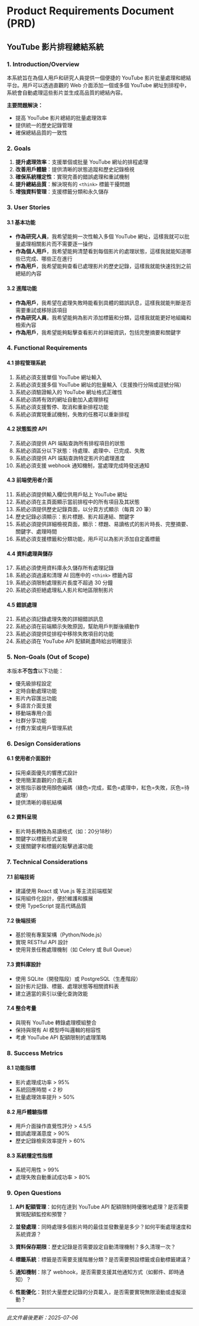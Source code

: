 # Product Requirements Document (PRD)
## YouTube 影片排程總結系統

### 1. Introduction/Overview

本系統旨在為個人用戶和研究人員提供一個便捷的 YouTube 影片批量處理和總結平台。用戶可以透過直觀的 Web 介面添加一個或多個 YouTube 網址到排程中，系統會自動處理這些影片並生成高品質的總結內容。

**主要問題解決：**
- 提高 YouTube 影片總結的批量處理效率
- 提供統一的歷史記錄管理
- 確保總結品質的一致性

### 2. Goals

1. **提升處理效率**：支援單個或批量 YouTube 網址的排程處理
2. **改善用戶體驗**：提供清晰的狀態追蹤和歷史記錄檢視
3. **確保系統穩定性**：實現完善的錯誤處理和重試機制
4. **提升總結品質**：解決現有的 `<think>` 標籤干擾問題
5. **增強資料管理**：支援標籤分類和永久儲存

### 3. User Stories

#### 3.1 基本功能
- **作為研究人員**，我希望能夠一次性輸入多個 YouTube 網址，這樣我就可以批量處理相關影片而不需要逐一操作
- **作為個人用戶**，我希望能夠清楚看到每個影片的處理狀態，這樣我就能知道哪些已完成、哪些正在進行
- **作為用戶**，我希望能夠查看已處理影片的歷史記錄，這樣我就能快速找到之前總結的內容

#### 3.2 進階功能
- **作為用戶**，我希望在處理失敗時能看到具體的錯誤訊息，這樣我就能判斷是否需要重試或移除該項目
- **作為研究人員**，我希望能夠為影片添加標籤和分類，這樣我就能更好地組織和檢索內容
- **作為用戶**，我希望能夠點擊查看影片的詳細資訊，包括完整摘要和關鍵字

### 4. Functional Requirements

#### 4.1 排程管理系統
1. 系統必須支援單個 YouTube 網址輸入
2. 系統必須支援多個 YouTube 網址的批量輸入（支援換行分隔或逗號分隔）
3. 系統必須驗證輸入的 YouTube 網址格式正確性
4. 系統必須將有效的網址自動加入處理排程
5. 系統必須支援暫停、取消和重新排程功能
6. 系統必須實現重試機制，失敗的任務可以重新排程

#### 4.2 狀態監控 API
7. 系統必須提供 API 端點查詢所有排程項目的狀態
8. 系統必須區分以下狀態：待處理、處理中、已完成、失敗
9. 系統必須提供 API 端點查詢特定影片的處理進度
10. 系統必須支援 webhook 通知機制，當處理完成時發送通知

#### 4.3 前端使用者介面
11. 系統必須提供輸入欄位供用戶貼上 YouTube 網址
12. 系統必須在主頁面顯示當前排程中的所有項目及其狀態
13. 系統必須提供歷史記錄頁面，以分頁方式顯示（每頁 20 筆）
14. 歷史記錄必須顯示：影片標題、影片超連結、關鍵字
15. 系統必須提供詳細檢視頁面，顯示：標題、易讀格式的影片時長、完整摘要、關鍵字、處理時間
16. 系統必須支援標籤和分類功能，用戶可以為影片添加自定義標籤

#### 4.4 資料處理與儲存
17. 系統必須使用資料庫永久儲存所有處理記錄
18. 系統必須過濾和清理 AI 回應中的 `<think>` 標籤內容
19. 系統必須限制處理影片長度不超過 30 分鐘
20. 系統必須拒絕處理私人影片和地區限制影片

#### 4.5 錯誤處理
21. 系統必須記錄處理失敗的詳細錯誤訊息
22. 系統必須在前端顯示失敗原因，幫助用戶判斷後續動作
23. 系統必須提供從排程中移除失敗項目的功能
24. 系統必須在 YouTube API 配額耗盡時給出明確提示

### 5. Non-Goals (Out of Scope)

本版本**不包含**以下功能：
- 優先級排程設定
- 定時自動處理功能
- 影片內容匯出功能
- 多語言介面支援
- 移動端專用介面
- 社群分享功能
- 付費方案或用戶管理系統

### 6. Design Considerations

#### 6.1 使用者介面設計
- 採用桌面優先的響應式設計
- 使用簡潔直觀的介面元素
- 狀態指示器使用顏色編碼（綠色=完成，藍色=處理中，紅色=失敗，灰色=待處理）
- 提供清晰的導航結構

#### 6.2 資料呈現
- 影片時長轉換為易讀格式（如：20分18秒）
- 關鍵字以標籤形式呈現
- 支援關鍵字和標籤的點擊過濾功能

### 7. Technical Considerations

#### 7.1 前端技術
- 建議使用 React 或 Vue.js 等主流前端框架
- 採用組件化設計，便於維護和擴展
- 使用 TypeScript 提高代碼品質

#### 7.2 後端技術
- 基於現有專案架構（Python/Node.js）
- 實現 RESTful API 設計
- 使用背景任務處理機制（如 Celery 或 Bull Queue）

#### 7.3 資料庫設計
- 使用 SQLite（開發階段）或 PostgreSQL（生產階段）
- 設計影片記錄、標籤、處理狀態等相關資料表
- 建立適當的索引以優化查詢效能

#### 7.4 整合考量
- 與現有 YouTube 轉錄處理模組整合
- 保持與現有 AI 模型呼叫邏輯的相容性
- 考慮 YouTube API 配額限制的處理策略

### 8. Success Metrics

#### 8.1 功能指標
- 影片處理成功率 > 95%
- 系統回應時間 < 2 秒
- 批量處理效率提升 > 50%

#### 8.2 用戶體驗指標
- 用戶介面操作直覺性評分 > 4.5/5
- 錯誤處理滿意度 > 90%
- 歷史記錄檢索效率提升 > 60%

#### 8.3 系統穩定性指標
- 系統可用性 > 99%
- 處理失敗自動重試成功率 > 80%

### 9. Open Questions

1. **API 配額管理**：如何在達到 YouTube API 配額限制時優雅地處理？是否需要實現配額監控和預警？

2. **並發處理**：同時處理多個影片時的最佳並發數量是多少？如何平衡處理速度和系統資源？

3. **資料保存期限**：歷史記錄是否需要設定自動清理機制？多久清理一次？

4. **標籤系統**：標籤是否需要支援階層分類？是否需要預設標籤或自動標籤建議？

5. **通知機制**：除了 webhook，是否需要支援其他通知方式（如郵件、即時通知）？

6. **性能優化**：對於大量歷史記錄的分頁載入，是否需要實現無限滾動或虛擬滾動？

---

*此文件最後更新：2025-07-06*
